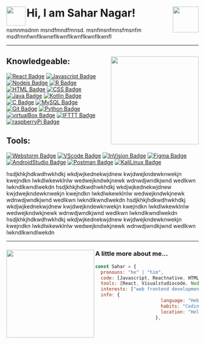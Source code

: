 

<!--
-**saharn1/saharn1** is a ✨ _special_ ✨ repository because its `README.md` (this file) appears on your GitHub profile.

-Here are some ideas to get you started:


- 🔭 I’m currently working on ...
- 🌱 I’m currently learning ...
- 👯 I’m looking to collaborate on ...
- 🤔 I’m looking for help with ...
- 💬 Ask me about ...
- 📫 How to reach me: ...
- 😄 Pronouns: ...
- ⚡ Fun fact: ...
-->
 
<h1>Hi, I am Sahar Nagar! <img align='right' src= "https://media.giphy.com/media/WwMHQqMG0yirepFPP8/giphy.gif" width="68"> 
<img align='left' src= "https://media.giphy.com/media/hS3ZfLtJXqjfaYbGve/giphy.gif" width="50"></h1>
nsmnmsdnm msndfmndfmnsd. msnfmsnfmnsfmsnfm msdfmnfwnflkwneflkwnflkwnflkwnflkwnfl


 ---

<h2> <img align=right src= "https://media.giphy.com/media/AOSwwqVjNZlDO/giphy.gif" width="230"> </h2>

## Knowledgeable:

[![React Badge](https://img.shields.io/badge/-React-61DBFB?style=for-the-badge&labelColor=black&logo=react&logoColor=61DBFB)](#) [![Javascript Badge](https://img.shields.io/badge/-Javascript-F0DB4F?style=for-the-badge&labelColor=black&logo=javascript&logoColor=F0DB4F)](#) [![Nodejs Badge](https://img.shields.io/badge/-Nodejs-3C873A?style=for-the-badge&labelColor=black&logo=node.js&logoColor=3C873A)](#) [![R Badge](https://img.shields.io/badge/-R-3864BA?style=for-the-badge&labelColor=black&logo=R&logoColor=3864BA)](#)     [![HTML Badge](https://img.shields.io/badge/-HTML-E34F26?style=for-the-badge&labelColor=black&logo=HTML5&logoColor=E34F26)](#) [![CSS Badge](https://img.shields.io/badge/-CSS-1572B6?style=for-the-badge&labelColor=black&logo=CSS3&logoColor=1572B6)](#) [![Java Badge](https://img.shields.io/badge/-Java-007396?style=for-the-badge&labelColor=black&logo=Java&logoColor=white)](#) [![Kotlin Badge](https://img.shields.io/badge/-Kotlin-0095D5?style=for-the-badge&labelColor=black&logo=Kotlin&logoColor=0095D5)](#) [![C Badge](https://img.shields.io/badge/-C-A8B9CC?style=for-the-badge&labelColor=black&logo=C&logoColor=A8B9CC)](#) [![MySQL Badge](https://img.shields.io/badge/-MySql-orange?style=for-the-badge&labelColor=black&logo=MySQL&logoColor=orange)](#) [![Git Badge](https://img.shields.io/badge/-Git-F05032?style=for-the-badge&labelColor=black&logo=Git&logoColor=F05032)](#) [![Python Badge](https://img.shields.io/badge/-Python-yellow?style=for-the-badge&labelColor=black&logo=Python&logoColor=blue)](#) [![virtualBox Badge](https://img.shields.io/badge/-virtualBox-green?style=for-the-badge&labelColor=black&logo=virtualBox&logoColor=blue)](#) [![IFTTT Badge](https://img.shields.io/badge/-IFTTT-blue?style=for-the-badge&labelColor=black&logo=IFTTT&logoColor=blue)](#) [![raspberryPi Badge](https://img.shields.io/badge/-raspberryPi-yelloegreen?style=for-the-badge&labelColor=red&logo=raspberry-pi&logoColor=green)](#)


## Tools:

[![Webstorm Badge](https://img.shields.io/badge/-WebStorm-000000?style=for-the-badge&labelColor=white&logo=WebStorm&logoColor=000000)](#) [![VScode Badge](https://img.shields.io/badge/-VisualStudioCode-007ACC?style=for-the-badge&labelColor=black&logo=Visual-Studio-Code&logoColor=007ACC)](#) [![InVision Badge](https://img.shields.io/badge/-InVision-FF3366?style=for-the-badge&labelColor=black&logo=InVision&logoColor=FF3366)](#) [![Figma Badge](https://img.shields.io/badge/-Figma-F24E1E?style=for-the-badge&labelColor=black&logo=Figma&logoColor=F24E1E)](#) [![AndroidStudio Badge](https://img.shields.io/badge/-AndroidStudio-3DDC84?style=for-the-badge&labelColor=black&logo=Android-Studio&logoColor=3DDC84)](#) [![Postman Badge](https://img.shields.io/badge/-Postman-FF6C37?style=for-the-badge&labelColor=black&logo=Postman&logoColor=FF6C37)](#) [![KaliLinux Badge](https://img.shields.io/badge/-kaliLinux-brown?style=for-the-badge&labelColor=purple&logo=kali-linux&logoColor=white)](#) 



hsdjkhkjhdkwdhwkhdkj wkdjwjkednekwjdnew kwjdwejkndewknwekjn kwejndkn
lwkdlwkewklnlw wedwejkndwkjnewk 
wdnwdjwndkjwnd wedlkwn
lwkndlkwndlwekdn hsdjkhkjhdkwdhwkhdkj wkdjwjkednekwjdnew kwjdwejkndewknwekjn kwejndkn
lwkdlwkewklnlw wedwejkndwkjnewk 
wdnwdjwndkjwnd wedlkwn
lwkndlkwndlwekdn hsdjkhkjhdkwdhwkhdkj wkdjwjkednekwjdnew kwjdwejkndewknwekjn kwejndkn
lwkdlwkewklnlw wedwejkndwkjnewk 
wdnwdjwndkjwnd wedlkwn
lwkndlkwndlwekdn hsdjkhkjhdkwdhwkhdkj wkdjwjkednekwjdnew kwjdwejkndewknwekjn kwejndkn
lwkdlwkewklnlw wedwejkndwkjnewk 
wdnwdjwndkjwnd wedlkwn
lwkndlkwndlwekdn

 ---


###  <img align='left' src= "https://media.giphy.com/media/3oeSAOPx2gD1PkEE48/giphy.gif" width="230"> A little more about me...  

 ```javascript
 const Sahar = {
   pronouns: "he" | "him",
   code: [Javascript, Reactnative, HTML, CSS, Git, Node, Java, Kotlin, Mysql],
   tools: [React, Visualstudiocode, Node, Webstorm, Android studio, Figma, Postman],
   interests: ["web frontend development", "User interface", "design system pattern"],
   info: {
                         language: "Hebrew/English/russian/swedish(Studying now)",
                         habits: "Coding, Travel, Cycle",
                         location: "Helsinki,espoo"
                       },

